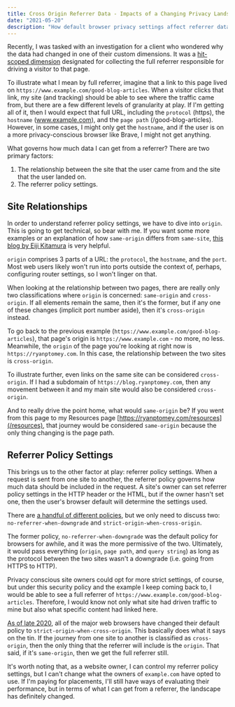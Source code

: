 ```yaml
---
title: Cross Origin Referrer Data - Impacts of a Changing Privacy Landscape
date: "2021-05-20"
description: "How default browser privacy settings affect referrer data collection."
---
```


Recently, I was tasked with an investigation for a client who wondered why the data had changed in one of their custom dimensions. It was a [hit-scoped dimension](/blog/dimensions-metrics-and-scopes) designated for collecting the full referrer responsible for driving a visitor to that page.

To illustrate what I mean by full referrer, imagine that a link to this page lived on `https://www.example.com/good-blog-articles`. When a visitor clicks that link, my site (and tracking) should be able to see where the traffic came from, but there are a few different levels of granularity at play. If I'm getting all of it, then I would expect that full URL, including the `protocol` (https), the `hostname` (www.example.com), and the `page path` (/good-blog-articles). However, in some cases, I might only get the `hostname`, and if the user is on a more privacy-conscious browser like Brave, I might not get anything.

What governs how much data I can get from a referrer? There are two primary factors:
1. The relationship between the site that the user came from and the site that the user landed on.
2. The referrer policy settings.

## Site Relationships
In order to understand referrer policy settings, we have to dive into `origin`. This is going to get technical, so bear with me. If you want some more examples or an explanation of how `same-origin` differs from `same-site`, [this blog by Eiji Kitamura](https://web.dev/same-site-same-origin/) is very helpful.

`origin` comprises 3 parts of a URL: the `protocol`, the `hostname`, and the `port`. Most web users likely won't run into ports outside the context of, perhaps, configuring router settings, so I won't linger on that.

When looking at the relationship between two pages, there are really only two classifications where `origin` is concerned: `same-origin` and `cross-origin`. If all elements remain the same, then it's the former, but if any one of these changes (implicit port number aside), then it's `cross-origin` instead.

To go back to the previous example (`https://www.example.com/good-blog-articles`), that page's origin is `https://www.example.com` - no more, no less. Meanwhile, the `origin` of the page you're looking at right now is `https://ryanptomey.com`. In this case, the relationship between the two sites is `cross-origin`.

To illustrate further, even links on the same site can be considered `cross-origin`. If I had a subdomain of `https://blog.ryanptomey.com`, then any movement between it and my main site would also be considered `cross-origin`.

And to really drive the point home, what would `same-origin` be? If you went from this page to my Resources page [https://ryanptomey.com/resources](/resources), that journey would be considered `same-origin` because the only thing changing is the page path.

## Referrer Policy Settings
This brings us to the other factor at play: referrer policy settings. When a request is sent from one site to another, the referrer policy governs how much data should be included in the request. A site's owner can set referrer policy settings in the HTTP header or the HTML, but if the owner hasn't set one, then the user's browser default will determine the settings used.

There are [a handful of different policies](https://developer.mozilla.org/en-US/docs/Web/HTTP/Headers/Referrer-Policy), but we only need to discuss two: `no-referrer-when-downgrade` and `strict-origin-when-cross-origin`.

The former policy, `no-referrer-when-downgrade` was the default policy for browsers for awhile, and it was the more permissive of the two. Ultimately, it would pass everything (`origin`, `page path`, and `query string`) as long as the protocol between the two sites wasn't a downgrade (i.e. going from HTTPS to HTTP).

Privacy conscious site owners could opt for more strict settings, of course, but under this security policy and the example I keep coming back to, I would be able to see a full referrer of `https://www.example.com/good-blog-articles`. Therefore, I would know not only what site had driven traffic to mine but also what specific content had linked here.

[As of late 2020](https://developers.google.com/web/updates/2020/07/referrer-policy-new-chrome-default), all of the major web browsers have changed their default policy to `strict-origin-when-cross-origin`. This basically does what it says on the tin. If the journey from one site to another is classified as `cross-origin`, then the only thing that the referrer will include is the `origin`. That said, if it's `same-origin`, then we get the full referrer still.

It's worth noting that, as a website owner, I can control my referrer policy settings, but I can't change what the owners of `example.com` have opted to use. If I'm paying for placements, I'll still have ways of evaluating their performance, but in terms of what I can get from a referrer, the landscape has definitely changed.
